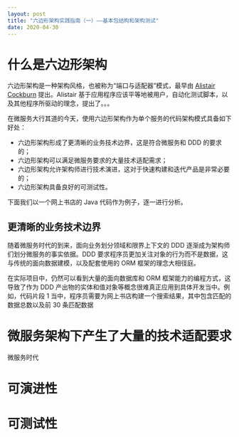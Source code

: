 ```yaml
---
layout: post
title: "六边形架构实践指南（一）——基本包结构和架构测试"
date: 2020-04-30
---
```


# 什么是六边形架构

六边形架构是一种架构风格，也被称为“端口与适配器”模式，最早由 [Alistair Cockburn](https://alistair.cockburn.us/hexagonal-architecture/) 提出。Alistair 基于应用程序应该平等地被用户，自动化测试脚本，以及其他程序所驱动的理念，提出了。。。

在微服务大行其道的今天，使用六边形架构作为单个服务的代码架构模式具备如下好处：

- 六边形架构形成了更清晰的业务技术边界，这是符合微服务和 DDD 的要求的；
- 六边形架构可以满足微服务要求的大量技术适配需求；
- 六边形架构允许架构师进行技术演进，这对于快速构建和迭代产品是非常必要的；
- 六边形架构具备良好的可测试性。

下面我们以一个网上书店的 Java 代码作为例子，逐一进行分析。

## 更清晰的业务技术边界

随着微服务时代的到来，面向业务划分领域和限界上下文的 DDD 逐渐成为架构师们划分微服务的事实依据。DDD 要求程序员更加关注对象的行为而不是数据，这与传统的面向数据建模，以及配套使用的 ORM 框架的理念大相径庭。

在实际项目中，仍然可以看到大量的面向数据库和 ORM 框架能力的编程方式，这导致了作为 DDD 产出物的实体和值对象等概念很难真正应用到具体开发当中。例如，代码片段 1 当中，程序员需要为网上书店构建一个搜索结果，其中包含匹配的数据总数以及前 30 条匹配数据

# 微服务架构下产生了大量的技术适配要求

微服务时代

# 可演进性

# 可测试性
